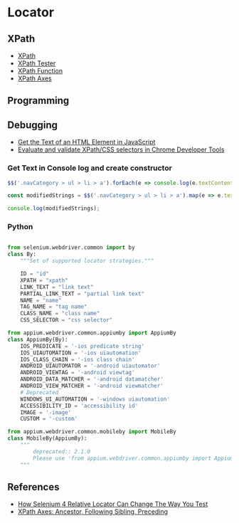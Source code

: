 # Locator

## XPath

* [XPath](https://developer.mozilla.org/en-US/docs/Web/XPath)
* [XPath Tester](https://extendsclass.com/xpath-tester.html)
* [XPath Function](https://developer.mozilla.org/en-US/docs/Web/XPath/Functions)
* [XPath Axes](https://developer.mozilla.org/en-US/docs/Web/XPath/Axes)

## Programming

## Debugging

* [Get the Text of an HTML Element in JavaScript](https://bobbyhadz.com/blog/javascript-get-text-of-html-element)
* [Evaluate and validate XPath/CSS selectors in Chrome Developer Tools
](https://yizeng.me/2014/03/23/evaluate-and-validate-xpath-css-selectors-in-chrome-developer-tools/)

### Get Text in Console log and create constructor

```javascript
$$('.navCategory > ul > li > a').forEach(e => console.log(e.textContent.toLowerCase().replace(/[\s,&]+/g, '_') + ' = "' + e.textContent + '"'));

const modifiedStrings = $$('.navCategory > ul > li > a').map(e => e.textContent.toLowerCase().replace(/[\s,&]+/g, '_') + ' = "' + e.textContent + '"');

console.log(modifiedStrings);
```

### Python

```python

from selenium.webdriver.common import by
class By:
    """Set of supported locator strategies."""

    ID = "id"
    XPATH = "xpath"
    LINK_TEXT = "link text"
    PARTIAL_LINK_TEXT = "partial link text"
    NAME = "name"
    TAG_NAME = "tag name"
    CLASS_NAME = "class name"
    CSS_SELECTOR = "css selector"

from appium.webdriver.common.appiumby import AppiumBy
class AppiumBy(By):
    IOS_PREDICATE = '-ios predicate string'
    IOS_UIAUTOMATION = '-ios uiautomation'
    IOS_CLASS_CHAIN = '-ios class chain'
    ANDROID_UIAUTOMATOR = '-android uiautomator'
    ANDROID_VIEWTAG = '-android viewtag'
    ANDROID_DATA_MATCHER = '-android datamatcher'
    ANDROID_VIEW_MATCHER = '-android viewmatcher'
    # Deprecated
    WINDOWS_UI_AUTOMATION = '-windows uiautomation'
    ACCESSIBILITY_ID = 'accessibility id'
    IMAGE = '-image'
    CUSTOM = '-custom'

from appium.webdriver.common.mobileby import MobileBy
class MobileBy(AppiumBy):
    """
        deprecated:: 2.1.0
        Please use 'from appium.webdriver.common.appiumby import AppiumBy' instead of 'MobileBy'.
    """

```

## References

* [How Selenium 4 Relative Locator Can Change The Way You Test](https://www.lambdatest.com/blog/selenium-4-relative-locator/)
* [XPath Axes: Ancestor, Following Sibling, Preceding](https://www.scientecheasy.com/2019/08/xpath-axes.html/)
